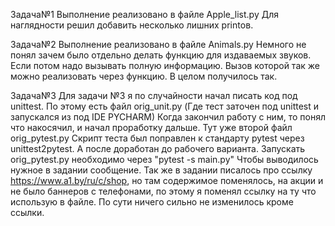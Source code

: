 Задача№1
Выполнение реализовано в файле Apple_list.py
Для наглядности решил добавить несколько лишних printов.


Задача№2
Выполнение реализовано в файле Animals.py
Немного не понял зачем было отдельно делать функцию для издаваемых звуков.
Если потом надо вызывать полную информацию. Вызов которой так же можно реализовать через функцию.
В целом получилось так.


Задача№3
Для задачи №3 я по случайности начал писать код под unittest.
По этому есть файл orig_unit.py (Где тест заточен под unittest и запускался из под IDE PYCHARM)
Когда закончил работу с ним, то понял что накосячил, и начал проработку дальше.
Тут уже второй файл orig_pytest.py Скрипт теста был поправлен к стандарту pytest через unittest2pytest.
А после доработан до рабочего варианта. Запускать orig_pytest.py необходимо через "pytest -s main.py" Чтобы выводилось 
нужное в задании сообщение. 
Так же в задании писалось про ссылку https://www.a1.by/ru/c/shop, но там содержимое поменялось, на акции и не было баннеров с телефонами,
по этому я поменял ссылку на ту что использую в файле. По сути ничего сильно не изменилось кроме ссылки.

